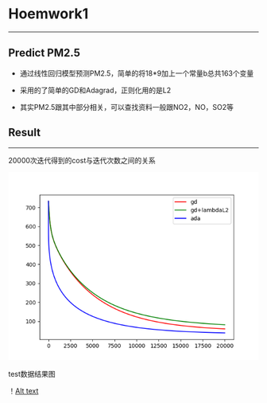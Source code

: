 # Hoemwork1 
---
## Predict PM2.5
- 通过线性回归模型预测PM2.5，简单的将18*9加上一个常量b总共163个变量
* 采用的了简单的GD和Adagrad，正则化用的是L2
+ 其实PM2.5跟其中部分相关，可以查找资料一般跟NO2，NO，SO2等

## Result
---
20000次迭代得到的cost与迭代次数之间的关系

![Alt text](https://github.com/Flash-boy/LiHongYi_ML_hw/raw/master/hw_1/output_picture/cost.png)

test数据结果图

！[Alt text](https://github.com/Flash-boy/LiHongYi_ML_hw/raw/master/hw_1/output_picture/compare.png)
